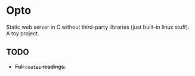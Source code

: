 # Opto
Static web server in C without third-party libraries (just built-in linux stuff). A toy project.

## TODO
 - ~~Full `routes` readings.~~ 